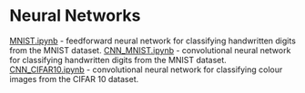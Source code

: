 # Neural Networks

[MNIST.ipynb](MNIST.ipynb) - feedforward neural network for classifying handwritten digits from the MNIST dataset.
[CNN_MNIST.ipynb](CNN_MNIST.ipynb) - convolutional neural network for classifying handwritten digits from the MNIST dataset.
[CNN_CIFAR10.ipynb](CNN_CIFAR10.ipynb) - convolutional neural network for classifying colour images from the CIFAR 10 dataset.
